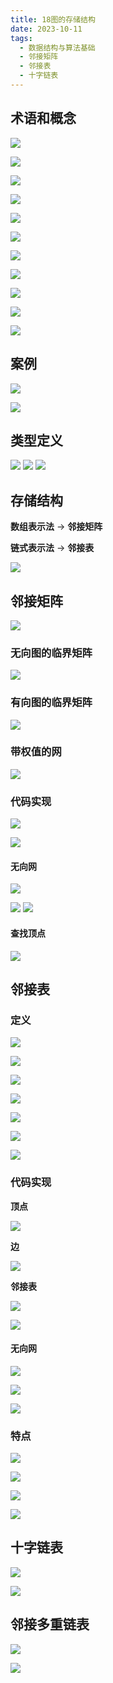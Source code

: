 ```yaml
---
title: 18图的存储结构
date: 2023-10-11
tags:
  - 数据结构与算法基础
  - 邻接矩阵
  - 邻接表
  - 十字链表
---
```


## 术语和概念

![](/images/posts/Pasted%20image%2020231012194120.png)

![](/images/posts/Pasted%20image%2020231012194150.png)

![](/images/posts/Pasted%20image%2020231012194229.png)

![](/images/posts/Pasted%20image%2020231012194327.png)

![](/images/posts/Pasted%20image%2020231012194331.png)

![](/images/posts/Pasted%20image%2020231012194411.png)

![](/images/posts/Pasted%20image%2020231012194613.png)

![](/images/posts/Pasted%20image%2020231012194619.png)

![](/images/posts/Pasted%20image%2020231012194621.png)

![](/images/posts/Pasted%20image%2020231012194624.png)

![](/images/posts/Pasted%20image%2020231012194654.png)
## 案例

![](/images/posts/Pasted%20image%2020231012194855.png)

![](/images/posts/Pasted%20image%2020231012194859.png)
## 类型定义

![](/images/posts/Pasted%20image%2020231012194946.png)
![](/images/posts/Pasted%20image%2020231012195017.png)
![](/images/posts/Pasted%20image%2020231012195020.png)
## 存储结构

**数组表示法** → **邻接矩阵**

**链式表示法** → **邻接表**

![](/images/posts/Pasted%20image%2020231012195139.png)

## 邻接矩阵

![](/images/posts/Pasted%20image%2020231012195358.png)

### 无向图的临界矩阵

![](/images/posts/Pasted%20image%2020231012195424.png)

### 有向图的临界矩阵

![](/images/posts/Pasted%20image%2020231012195536.png)

### 带权值的网

![](/images/posts/Pasted%20image%2020231012195700.png)

### 代码实现

![](/images/posts/Pasted%20image%2020231012195851.png)

![](/images/posts/dfeae1870979334d4bef8e8d7adb26f5473e03c1.png@1256w_834h_!web-article-pic.webp)

#### 无向网
![](/images/posts/7785282702987f7048825b4704160e5452a150b7.png@1256w_542h_!web-article-pic.webp)

![](/images/posts/780d677087afa5cd3132ef404296b53f122f7f9e.png@1256w_662h_!web-article-pic.webp)
![](/images/posts/2ab3ee987d7c4173e0e6c5f5f6ccb8c06239bdae.png@1256w_456h_!web-article-pic.webp)

#### 查找顶点

![](/images/posts/aa93ddbe7fdb9ae36bde1e8cc1c2ca495155656f.png@1256w_614h_!web-article-pic.webp)

## 邻接表

### 定义

![](/images/posts/7c3daa0713688ed5c902011a0e640a5b3f0e5c3d.png@1256w_624h_!web-article-pic.webp)

![](/images/posts/7121155ede72ba0ad02d8e08b2afe23373ee70f3.png@1256w_292h_!web-article-pic.webp)

![](/images/posts/709d87afc7f8777f8b93b828c7bf986bd6145073.png@1256w_594h_!web-article-pic.webp)

![](/images/posts/930045edaacae21b1a8bfd1ff64e450466009ad3.png@1256w_626h_!web-article-pic.webp)

![](/images/posts/7ac9ac7156ada3378bcde147e0393e2c5fc53785.png@1256w_578h_!web-article-pic.webp)

![](/images/posts/83aa2247ace4ff1d8d1d835598d25717b47dbe1b.png@1256w_702h_!web-article-pic.webp)

![](/images/posts/73265e1512a27081a917688ad5dfa0100e1d70c6.png@!web-article-pic.webp)

### 代码实现

**顶点**

![](/images/posts/73265e1512a27081a917688ad5dfa0100e1d70c6.png@!web-article-pic%201.webp)

**边**

![](/images/posts/16da1fbce0993de7b4de0989f53ac9c97735f8fa.png@1256w_688h_!web-article-pic.webp)

**邻接表**

![](/images/posts/117eaae8a107e90e25bf230dab1003b5f0e298be.png@1256w_518h_!web-article-pic.webp)

![](/images/posts/eb9cfeab18eff38acde01fe3818d76bef09062c2.png@1256w_628h_!web-article-pic.webp)

#### 无向网

![](/images/posts/67290366aa97f90222e62bb5a0df629932626ed3.png@1256w_720h_!web-article-pic%201.webp)

![](/images/posts/a82450bc5aac4f2fa6109c74ce8181e0611f89b7.png@1256w_636h_!web-article-pic.webp)

![](/images/posts/45a34f3a314bd44a13530cae374bc9c1b9cba409.png@1256w_630h_!web-article-pic.webp)

### 特点

![](/images/posts/72d0a7100abd7fa3c9e4d106ca30a78832c05ad1.png@1256w_680h_!web-article-pic.webp)

![](/images/posts/e5db5fb18e7d97ecfee068cb22d379ade1514a6c.png@1256w_590h_!web-article-pic.webp)

![](/images/posts/661083f80eca0c35fafbd7f6ca3caa95d62230ae.png@1256w_598h_!web-article-pic.webp)

![](/images/posts/6885bc50ead2ef14952fa979ca72a38e18601c67.png@1256w_280h_!web-article-pic.webp)
## 十字链表

![](/images/posts/a60b174a2f3fa41a9c1ab372f8cb18690ddae30a.png@1256w_496h_!web-article-pic.webp)

![](/images/posts/69348e82a8d05ecac6526f7c5d5037c396cd86d6.png@1256w_718h_!web-article-pic.webp)
## 邻接多重链表

![](/images/posts/fb7e6451ec2bc48d663e48180645519f784edc58.png@1256w_564h_!web-article-pic.webp)

![](/images/posts/Pasted%20image%2020231012201617.png)